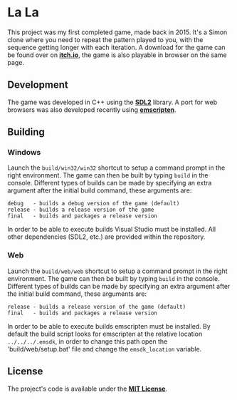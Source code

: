 # La La

This project was my first completed game, made back in 2015. It's a Simon clone
where you need to repeat the pattern played to you, with the sequence getting
longer with each iteration. A download for the game can be found over on 
**[itch.io](https://jrob774.itch.io/la-la)**, the game is also playable in
browser on the same page.

## Development

The game was developed in C++ using the **[SDL2](https://libsdl.org/)** library.
A port for web browsers was also developed recently using
**[emscripten](https://github.com/emscripten-core/emscripten)**.

## Building

### Windows

Launch the `build/win32/win32` shortcut to setup a command prompt in the right
environment. The game can then be built by typing `build` in the console.
Different types of builds can be made by specifying an extra argument after the
initial build command, these arguments are:

```
debug   - builds a debug version of the game (default)
release - builds a release version of the game
final   - builds and packages a release version
```

In order to be able to execute builds Visual Studio must be installed. All
other dependencies (SDL2, etc.) are provided within the repository.

### Web

Launch the `build/web/web` shortcut to setup a command prompt in the right
environment. The game can then be built by typing `build` in the console.
Different types of builds can be made by specifying an extra argument after
the initial build command, these arguments are:

```
release - builds a release version of the game (default)
final   - builds and packages a release version
```

In order to be able to execute builds emscripten must be installed. By default
the build script looks for emscripten at the relative location
`../../../.emsdk`, in order to change this path open the 'build/web/setup.bat'
file and change the `emsdk_location` variable.

## License

The project's code is available under the
**[MIT License](https://github.com/JROB774/lala/blob/master/LICENSE)**.
